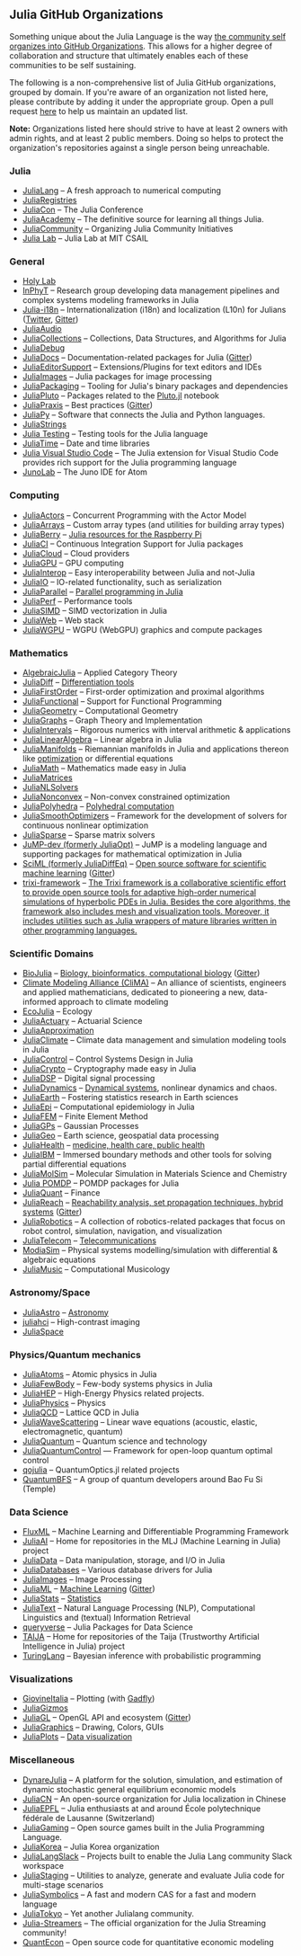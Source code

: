 ## Julia GitHub Organizations

Something unique about the Julia Language is the way [the community self organizes into GitHub Organizations](https://youtu.be/cLFfTE2KWrk?t=644). This allows for a higher degree of collaboration and structure that ultimately enables each of these communities to be self sustaining.

The following is a non-comprehensive list of Julia GitHub organizations, grouped by domain. If you're aware of an organization not listed here, please contribute by adding it under the appropriate group. Open a pull request [here](https://github.com/JuliaLang/www.julialang.org/blob/main/community/organizations.md) to help us maintain an updated list.

**Note:** Organizations listed here should strive to have at least 2 owners with admin rights, and at least 2 public members. Doing so helps to protect the organization's repositories against a single person being unreachable.

### Julia

* [JuliaLang](https://github.com/JuliaLang) – A fresh approach to numerical computing
* [JuliaRegistries](https://github.com/JuliaRegistries)
* [JuliaCon](https://github.com/JuliaCon) – The Julia Conference
* [JuliaAcademy](https://github.com/JuliaAcademy) – The definitive source for learning all things Julia.
* [JuliaCommunity](https://github.com/JuliaCommunity) – Organizing Julia Community Initiatives
* [Julia Lab](https://github.com/JuliaLabs) – Julia Lab at MIT CSAIL

### General

* [Holy Lab](https://github.com/HolyLab)
* [InPhyT](https://github.com/InPhyT) – Research group developing data management pipelines and complex systems modeling frameworks in Julia
* [Julia-i18n](https://github.com/Julia-i18n) – Internationalization (i18n) and localization (L10n) for Julians ([Twitter](https://twitter.com/julia_i18n), [Gitter](https://gitter.im/Julia-i18n/julia-i18n))
* [JuliaAudio](https://github.com/JuliaAudio)
* [JuliaCollections](https://github.com/JuliaCollections) – Collections, Data Structures, and Algorithms for Julia
* [JuliaDebug](https://github.com/JuliaDebug)
* [JuliaDocs](https://github.com/juliadocs) – Documentation-related packages for Julia ([Gitter](https://gitter.im/juliadocs/users))
* [JuliaEditorSupport](https://github.com/JuliaEditorSupport) – Extensions/Plugins for text editors and IDEs
* [JuliaImages](https://github.com/JuliaImages) – Julia packages for image processing
* [JuliaPackaging](https://github.com/JuliaPackaging) – Tooling for Julia's binary packages and dependencies
* [JuliaPluto](https://github.com/JuliaPluto) – Packages related to the [Pluto.jl](https://github.com/fonsp/Pluto.jl) notebook
* [JuliaPraxis](https://github.com/JuliaPraxis) – Best practices ([Gitter](https://gitter.im/JuliaPraxis))
* [JuliaPy](https://github.com/JuliaPy) – Software that connects the Julia and Python languages.
* [JuliaStrings](https://github.com/JuliaStrings)
* [Julia Testing](https://github.com/JuliaTesting) – Testing tools for the Julia language
* [JuliaTime](https://github.com/JuliaTime) – Date and time libraries
* [Julia Visual Studio Code](https://github.com/julia-vscode) – The Julia extension for Visual Studio Code provides rich support for the Julia programming language
* [JunoLab](https://github.com/JunoLab) – The Juno IDE for Atom

### Computing

* [JuliaActors](https://github.com/JuliaActors) – Concurrent Programming with the Actor Model
* [JuliaArrays](https://github.com/JuliaArrays) – Custom array types (and utilities for building array types)
* [JuliaBerry](https://github.com/JuliaBerry) – [Julia resources for the Raspberry Pi](https://juliaberry.github.io/)
* [JuliaCI](https://github.com/JuliaCI) – Continuous Integration Support for Julia packages
* [JuliaCloud](https://github.com/juliacloud) – Cloud providers
* [JuliaGPU](https://github.com/JuliaGPU) – GPU computing
* [JuliaInterop](https://github.com/JuliaInterop) – Easy interoperability between Julia and not-Julia
* [JuliaIO](https://github.com/JuliaIO) – IO-related functionality, such as serialization
* [JuliaParallel](https://github.com/JuliaParallel) – [Parallel programming in Julia](https://github.com/JuliaParallel)
* [JuliaPerf](https://github.com/JuliaPerf) – Performance tools
* [JuliaSIMD](https://github.com/JuliaSIMD) – SIMD vectorization in Julia
* [JuliaWeb](https://github.com/JuliaWeb) – Web stack
* [JuliaWGPU](https://github.com/JuliaWGPU) – WGPU (WebGPU) graphics and compute packages

### Mathematics

* [AlgebraicJulia](https://github.com/AlgebraicJulia) – Applied Category Theory
* [JuliaDiff](https://github.com/JuliaDiff/) – [Differentiation tools](https://www.juliadiff.org/)
* [JuliaFirstOrder](https://github.com/JuliaFirstOrder) – First-order optimization and proximal algorithms
* [JuliaFunctional](https://github.com/JuliaFunctional/) – Support for Functional Programming
* [JuliaGeometry](https://github.com/JuliaGeometry) – Computational Geometry
* [JuliaGraphs](https://github.com/JuliaGraphs) – Graph Theory and Implementation
* [JuliaIntervals](https://github.com/JuliaIntervals) – Rigorous numerics with interval arithmetic & applications
* [JuliaLinearAlgebra](https://github.com/JuliaLinearAlgebra) – Linear algebra in Julia
* [JuliaManifolds](https://github.com/JuliaManifolds) – Riemannian manifolds in Julia and applications thereon like [optimization](https://manoptjl.org) or differential equations
* [JuliaMath](https://github.com/JuliaMath) – Mathematics made easy in Julia
* [JuliaMatrices](https://github.com/JuliaMatrices)
* [JuliaNLSolvers](https://github.com/JuliaNLSolvers)
* [JuliaNonconvex](https://github.com/JuliaNonconvex) – Non-convex constrained optimization
* [JuliaPolyhedra](https://github.com/JuliaPolyhedra) – [Polyhedral computation](https://juliapolyhedra.github.io/)
* [JuliaSmoothOptimizers](https://github.com/JuliaSmoothOptimizers) – Framework for the development of solvers for continuous nonlinear optimization
* [JuliaSparse](https://github.com/JuliaSparse) – Sparse matrix solvers
* [JuMP-dev (formerly JuliaOpt)](http://jump.dev) – JuMP is a modeling language and supporting packages for mathematical optimization in Julia
* [SciML (formerly JuliaDiffEq)](https://github.com/SciML) – [Open source software for scientific machine learning](https://sciml.ai) ([Gitter](https://gitter.im/JuliaDiffEq/Lobby))
* [trixi-framework](https://github.com/trixi-framework) – [The Trixi framework is a collaborative scientific effort to provide open source tools for adaptive high-order numerical simulations of hyperbolic PDEs in Julia. Besides the core algorithms, the framework also includes mesh and visualization tools. Moreover, it includes utilities such as Julia wrappers of mature libraries written in other programming languages.](https://trixi-framework.github.io/)

### Scientific Domains

* [BioJulia](https://github.com/BioJulia) – [Biology, bioinformatics, computational biology](https://biojulia.dev) ([Gitter](https://gitter.im/BioJulia/home))
* [Climate Modeling Alliance (CliMA)](https://github.com/CliMA) – An alliance of scientists, engineers and applied mathematicians, dedicated to pioneering a new, data-informed approach to climate modeling
* [EcoJulia](https://github.com/EcoJulia) – Ecology
* [JuliaActuary](https://github.com/JuliaActuary) – Actuarial Science
* [JuliaApproximation](https://github.com/JuliaApproximation)
* [JuliaClimate](https://github.com/JuliaClimate) – Climate data management and simulation modeling tools in Julia
* [JuliaControl](https://github.com/JuliaControl) – Control Systems Design in Julia
* [JuliaCrypto](https://github.com/JuliaCrypto) – Cryptography made easy in Julia
* [JuliaDSP](https://github.com/JuliaDSP) – Digital signal processing
* [JuliaDynamics](https://github.com/JuliaDynamics) – [Dynamical systems](https://juliadynamics.github.io/DynamicalSystems.jl/latest/), nonlinear dynamics and chaos.
* [JuliaEarth](https://github.com/JuliaEarth) –  Fostering statistics research in Earth sciences
* [JuliaEpi](https://github.com/JuliaEpi) –  Computational epidemiology in Julia
* [JuliaFEM](https://github.com/JuliaFEM) –  Finite Element Method
* [JuliaGPs](https://github.com/JuliaGaussianProcesses) – Gaussian Processes
* [JuliaGeo](https://github.com/JuliaGeo) – Earth science, geospatial data processing
* [JuliaHealth](https://github.com/JuliaHealth) – [medicine, health care, public health](https://juliahealth.org/)
* [JuliaIBM](https://github.com/JuliaIBPM) – Immersed boundary methods and other tools for solving partial differential equations
* [JuliaMolSim](https://github.com/JuliaMolSim) – Molecular Simulation in Materials Science and Chemistry
* [Julia POMDP](https://github.com/JuliaPOMDP) – POMDP packages for Julia
* [JuliaQuant](https://github.com/JuliaQuant) – Finance
* [JuliaReach](https://github.com/JuliaReach) – [Reachability analysis, set propagation techniques, hybrid systems](https://juliareach.github.io/) ([Gitter](https://gitter.im/JuliaReach/Lobby))
* [JuliaRobotics](https://github.com/JuliaRobotics) –  A collection of robotics-related packages that focus on robot control, simulation, navigation, and visualization
* [JuliaTelecom](https://github.com/JuliaTelecom) – [Telecommunications](https://github.com/JuliaTelecom/SiteMap)
* [ModiaSim](https://github.com/ModiaSim) – Physical systems modelling/simulation with differential & algebraic equations
* [JuliaMusic](https://github.com/JuliaMusic) – Computational Musicology

### Astronomy/Space

* [JuliaAstro](https://github.com/JuliaAstro) – [Astronomy](https://juliaastro.github.io/)
* [juliahci](https://github.com/juliahci) – High-contrast imaging
* [JuliaSpace](https://github.com/JuliaSpace)

### Physics/Quantum mechanics

* [JuliaAtoms](https://github.com/JuliaAtoms) – Atomic physics in Julia
* [JuliaFewBody](https://github.com/JuliaFewBody) – Few-body systems physics in Julia
* [JuliaHEP](https://github.com/JuliaHEP) – High-Energy Physics related projects.
* [JuliaPhysics](https://github.com/JuliaPhysics) – Physics
* [JuliaQCD](https://github.com/JuliaQCD) – Lattice QCD in Julia
* [JuliaWaveScattering](https://github.com/JuliaWaveScattering) – Linear wave equations (acoustic, elastic, electromagnetic, quantum)
* [JuliaQuantum](https://github.com/JuliaQuantum) – Quantum science and technology
* [JuliaQuantumControl](https://github.com/JuliaQuantumControl) — Framework for open-loop quantum optimal control
* [qojulia](https://github.com/qojulia) – QuantumOptics.jl related projects
* [QuantumBFS](https://github.com/QuantumBFS) – A group of quantum developers around Bao Fu Si (Temple)

### Data Science

* [FluxML](https://github.com/FluxML) – Machine Learning and Differentiable Programming Framework
* [JuliaAI](https://github.com/JuliaAI) – Home for repositories in the MLJ (Machine Learning in Julia) project
* [JuliaData](https://github.com/JuliaData) – Data manipulation, storage, and I/O in Julia
* [JuliaDatabases](https://github.com/JuliaDatabases) – Various database drivers for Julia
* [JuliaImages](https://github.com/JuliaImages) – Image Processing
* [JuliaML](https://github.com/JuliaML) – [Machine Learning](https://juliaml.github.io/) ([Gitter](https://gitter.im/JuliaML/chat))
* [JuliaStats](https://github.com/JuliaStats) – [Statistics](https://juliastats.github.io/)
* [JuliaText](https://github.com/JuliaText) – Natural Language Processing (NLP), Computational Linguistics and (textual) Information Retrieval
* [queryverse](https://github.com/queryverse) – Julia Packages for Data Science
* [TAIJA](https://github.com/JuliaTrustworthyAI) – Home for repositories of the Taija (Trustworthy Artificial Intelligence in Julia) project
* [TuringLang](https://github.com/TuringLang) – Bayesian inference with probabilistic programming

### Visualizations

* [GiovineItalia](https://github.com/GiovineItalia) – Plotting (with [Gadfly](https://github.com/GiovineItalia/Gadfly.jl))
* [JuliaGizmos](https://github.com/JuliaGizmos)
* [JuliaGL](https://github.com/JuliaGL) – OpenGL API and ecosystem ([Gitter](https://gitter.im/JuliaGL/meta))
* [JuliaGraphics](https://github.com/JuliaGraphics) – Drawing, Colors, GUIs
* [JuliaPlots](https://github.com/JuliaPlots) – [Data visualization](https://juliaplots.github.io/)


### Miscellaneous

* [DynareJulia](https://github.com/DynareJulia) – A platform for the solution, simulation, and estimation of dynamic stochastic general equilibrium economic models
* [JuliaCN](https://github.com/JuliaCN) – An open-source organization for Julia localization in Chinese
* [JuliaEPFL](https://github.com/JuliaEPFL) – Julia enthusiasts at and around École polytechnique fédérale de Lausanne (Switzerland)
* [JuliaGaming](https://github.com/JuliaGaming) – Open source games built in the Julia Programming Language.
* [JuliaKorea](https://github.com/juliakorea) – Julia Korea organization
* [JuliaLangSlack](https://github.com/JuliaLangSlack) – Projects built to enable the Julia Lang community Slack workspace
* [JuliaStaging](https://github.com/JuliaStaging) – Utilities to analyze, generate and evaluate Julia code for multi-stage scenarios
* [JuliaSymbolics](https://github.com/JuliaSymbolics) – A fast and modern CAS for a fast and modern language
* [JuliaTokyo](https://github.com/JuliaTokyo) – Yet another Julialang community.
* [Julia-Streamers](https://github.com/Julia-Streamers) – The official organization for the Julia Streaming community!
* [QuantEcon](https://github.com/QuantEcon) – Open source code for quantitative economic modeling
